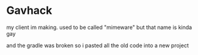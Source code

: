 # Gavhack

my client im making.
used to be called "mimeware" but that name is kinda gay

and the gradle was broken so i pasted all the old code into a new project
